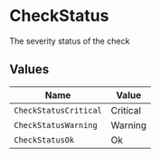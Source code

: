 # CheckStatus

The severity status of the check


## Values

| Name                  | Value                 |
| --------------------- | --------------------- |
| `CheckStatusCritical` | Critical              |
| `CheckStatusWarning`  | Warning               |
| `CheckStatusOk`       | Ok                    |